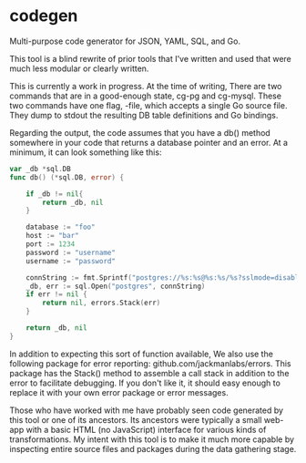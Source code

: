 # codegen
Multi-purpose code generator for JSON, YAML, SQL, and Go.

This tool is a blind rewrite of prior tools that I've written and used that were much less modular or clearly written.

This is currently a work in progress. At the time of writing, There are two commands that are in a good-enough state, cg-pg and cg-mysql. These two commands have one flag, -file, which accepts a single Go source file. They dump to stdout the resulting DB table definitions and Go bindings.

Regarding the output, the code assumes that you have a db() method somewhere in your code that returns a database pointer and an error. At a minimum, it can look something like this:

```go
var _db *sql.DB
func db() (*sql.DB, error) {

    if _db != nil{
        return _db, nil
    }

    database := "foo"
    host := "bar"
    port := 1234
    password := "username"
    username := "password"

    connString := fmt.Sprintf("postgres://%s:%s@%s:%s/%s?sslmode=disable", username, password, host, port, database)
    _db, err := sql.Open("postgres", connString)
    if err != nil {
        return nil, errors.Stack(err)
    }

    return _db, nil
}
```

In addition to expecting this sort of function available, We also use the following package for error reporting: github.com/jackmanlabs/errors. This package has the Stack() method to assemble a call stack in addition to the error to facilitate debugging. If you don't like it, it should easy enough to replace it with your own error package or error messages.

Those who have worked with me have probably seen code generated by this tool or one of its ancestors. Its ancestors were typically a small web-app with a basic HTML (no JavaScript) interface for various kinds of transformations. My intent with this tool is to make it much more capable by inspecting entire source files and packages during the data gathering stage.
